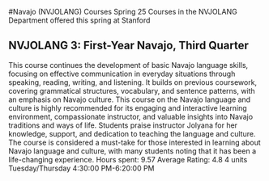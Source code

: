 #Navajo (NVJOLANG) Courses Spring 25
Courses in the NVJOLANG Department offered this spring at Stanford
## NVJOLANG 3: First-Year Navajo, Third Quarter
This course continues the development of basic Navajo language skills, focusing on effective communication in everyday situations through speaking, reading, writing, and listening. It builds on previous coursework, covering grammatical structures, vocabulary, and sentence patterns, with an emphasis on Navajo culture.
This course on the Navajo language and culture is highly recommended for its engaging and interactive learning environment, compassionate instructor, and valuable insights into Navajo traditions and ways of life. Students praise instructor Jolyana for her knowledge, support, and dedication to teaching the language and culture. The course is considered a must-take for those interested in learning about Navajo language and culture, with many students noting that it has been a life-changing experience.
Hours spent: 9.57
Average Rating: 4.8
4 units
Tuesday/Thursday 4:30:00 PM-6:20:00 PM